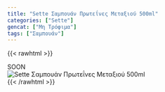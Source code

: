 ```yaml
---
title: "Sette Σαμπουάν Πρωτεΐνες Μεταξιού 500ml"
categories: ["Sette"]
gencat: ["Μη Τρόφιμα"]
tags: ["Σαμπουάν"]
---
```

{{< rawhtml >}}

<div class="sload433"><div class="product">SOON<br><div class="pimg"><img alt="Sette Σαμπουάν Πρωτεΐνες Μεταξιού 500ml" title="Sette Σαμπουάν Πρωτεΐνες Μεταξιού 500ml" src="/media/images/sette-sampouan-prwteines-metaksiou-500ml.jpg"></div></div></div>
{{< /rawhtml >}}



